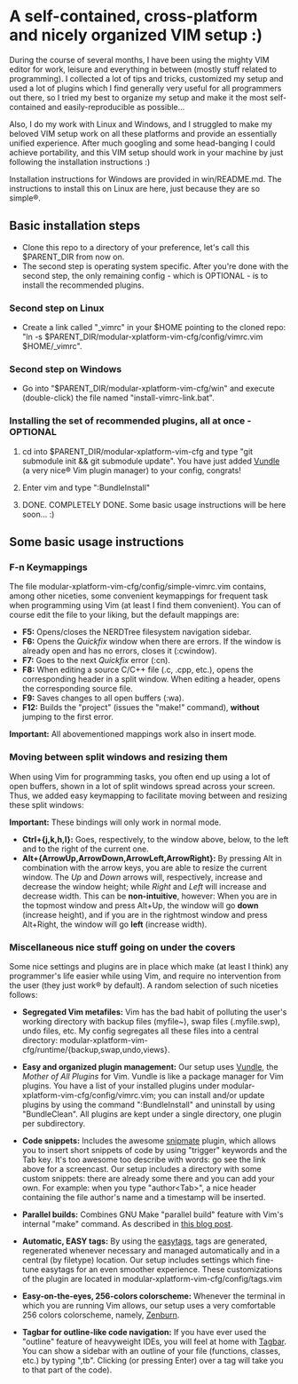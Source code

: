 A self-contained, cross-platform and nicely organized VIM setup :)
==================================================================
During the course of several months, I have been using the mighty VIM editor for work, leisure and everything
in between (mostly stuff related to programming). I collected a lot of tips and tricks, customized my setup
and used a lot of plugins which I find generally very useful for all programmers out there, so I tried my best
to organize my setup and make it the most self-contained and easily-reproducible as possible...

Also, I do my work with Linux and Windows, and I struggled to make my beloved VIM setup
work on all these platforms and provide an essentially unified experience. After much googling and some
head-banging I could achieve portability, and this VIM setup should work in your machine by just following the
installation instructions :)

Installation instructions for Windows are provided in win/README.md. The instructions to install this on Linux
are here, just because they are so simple®.


Basic installation steps
------------------------
 * Clone this repo to a directory of your preference, let's call this $PARENT\_DIR from now on.
 * The second step is operating system specific. After you're done with the second step, the only
   remaining config - which is OPTIONAL - is to install the recommended plugins.

### Second step on Linux ###

 * Create a link called "\_vimrc" in your $HOME pointing to the cloned repo:
   "ln -s $PARENT\_DIR/modular-xplatform-vim-cfg/config/vimrc.vim $HOME/\_vimrc".

### Second step on Windows ###

 * Go into "$PARENT\_DIR/modular-xplatform-vim-cfg/win" and execute (double-click) the file
   named "install-vimrc-link.bat".

### Installing the set of recommended plugins, all at once - OPTIONAL ###
 1. cd into $PARENT\_DIR/modular-xplatform-vim-cfg and type "git submodule init && git submodule update".
    You have just added [Vundle](https://github.com/gmarik/vundle) (a very nice® Vim plugin manager)
    to your config, congrats!

 2. Enter vim and type ":BundleInstall"

 3. DONE. COMPLETELY DONE. Some basic usage instructions will be here soon... :)


Some basic usage instructions
-----------------------------

### F-n Keymappings ###
The file modular-xplatform-vim-cfg/config/simple-vimrc.vim contains, among other niceties, some
convenient keymappings for frequent task when programming using Vim (at least I find them convenient).
You can of course edit the file to your liking, but the default mappings are:

 * **F5:** Opens/closes the NERDTree filesystem navigation sidebar.
 * **F6:** Opens the *Quickfix* window when there are errors. If the window is already open and has no errors,
   closes it (:cwindow).
 * **F7:** Goes to the next *Quickfix* error (:cn).
 * **F8:** When editing a source C/C++ file (.c, .cpp, etc.), opens the corresponding header in a split
   window. When editing a header, opens the corresponding source file.
 * **F9:** Saves changes to all open buffers (:wa).
 * **F12:** Builds the "project" (issues the "make!" command), **without** jumping to the first error.

**Important:** All abovementioned mappings work also in insert mode.

### Moving between split windows and resizing them ###
When using Vim for programming tasks, you often end up using a lot of open buffers, shown in a lot of split
windows spread across your screen. Thus, we added easy keymapping to facilitate moving between and resizing
these split windows:

**Important:** These bindings will only work in normal mode.

 * **Ctrl+{j,k,h,l}:** Goes, respectively, to the window above, below, to the left and to the right of the
   current one.
 * **Alt+{ArrowUp,ArrowDown,ArrowLeft,ArrowRight}:** By pressing Alt in combination with the arrow keys, you
   are able to resize the current window. The *Up* and *Down* arrows will, respectively, increase and decrease
   the window height; while *Right* and *Left* will increase and decrease width. This can be
   **non-intuitive**, however: When you are in the topmost window and press Alt+Up, the window will go
   **down** (increase height), and if you are in the rightmost window and press Alt+Right, the window will
   go **left** (increase width).

### Miscellaneous nice stuff going on under the covers ###
Some nice settings and plugins are in place which make (at least I think) any programmer's life easier while
using Vim, and require no intervention from the user (they just work® by default). A random selection of such
niceties follows:

 * **Segregated Vim metafiles:** Vim has the bad habit of polluting the user's working directory with backup
   files (myfile~), swap files (.myfile.swp), undo files, etc. My config segregates all these files into a
   central directory: modular-xplatform-vim-cfg/runtime/{backup,swap,undo,views}.

 * **Easy and organized plugin management:** Our setup uses [Vundle](https://github.com/gmarik/vundle), the
   *Mother of All Plugins* for Vim. Vundle is like a package manager for Vim plugins. You have a list of your
   installed plugins under modular-xplatform-vim-cfg/config/vimrc.vim; you can install and/or update plugins
   by using the command ":BundleInstall" and uninstall by using "BundleClean". All plugins are kept under a
   single directory, one plugin per subdirectory.

 * **Code snippets:** Includes the awesome [snipmate](http://vimeo.com/3535418) plugin, which
   allows you to insert short snippets of code by using "trigger" keywords and the Tab key. It's too awesome
   too describe with words: go see the link above for a screencast. Our setup includes a directory with some
   custom snippets: there are already some there and you can add your own. For example: when you type
   "author\<Tab\>", a nice header containing the file author's name and a timestamp will be inserted.

 * **Parallel builds:** Combines GNU Make "parallel build" feature with Vim's internal "make" command. As
   described in [this blog post](http://joaopizani.hopto.org/en/2012/05/vim-parallel-make).

 * **Automatic, EASY tags:** By using the [easytags](https://github.com/xolox/vim-easytags), tags are
   generated, regenerated whenever necessary and managed automatically and in a central (by filetype)
   location. Our setup includes settings which fine-tune easytags for an even smoother experience. These
   customizations of the plugin are located in modular-xplatform-vim-cfg/config/tags.vim

 * **Easy-on-the-eyes, 256-colors colorscheme:** Whenever the terminal in which you are running Vim allows,
   our setup uses a very comfortable 256 colors colorscheme, namely,
   [Zenburn](https://github.com/jnurmine/Zenburn).

 * **Tagbar for outline-like code navigation:** If you have ever used the "outline" feature of heavyweight
   IDEs, you will feel at home with [Tagbar](https://github.com/majutsushi/tagbar). You can show a sidebar
   with an outline of your file (functions, classes, etc.) by typing ",tb". Clicking (or pressing Enter)
   over a tag will take you to that part of the code).

